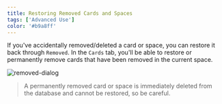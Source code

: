 ```yaml
---
title: Restoring Removed Cards and Spaces
tags: ['Advanced Use']
color: '#b9a8ff'
---
```


If you've accidentally removed/deleted a card or space, you can restore it back through `Removed`. In the `Cards` tab, you'll be able to restore or permanently remove cards that have been removed in the current space.

![removed-dialog](/assets/posts/removed-dialog.png)

> A permanently removed card or space is immediately deleted from the database and cannot be restored, so be careful.